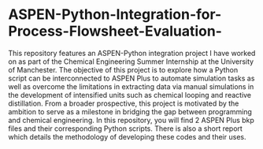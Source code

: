 # ASPEN-Python-Integration-for-Process-Flowsheet-Evaluation-
This repository features an ASPEN-Python integration project I have worked on as part of the Chemical Engineering Summer Internship at the University of Manchester. The objective of this project is to explore how a Python script can be interconnected to ASPEN Plus to automate simulation tasks as well as overcome the limitations in extracting data via manual simulations in the development of intensified units such as chemical looping and reactive distillation. From a broader prospective, this project is motivated by the ambition to serve as a milestone in bridging the gap between programming and chemical engineering. In this repository, you will find 2 ASPEN Plus bkp files and their corresponding Python scripts. There is also a short report which details the methodology of developing these codes and their uses. 
